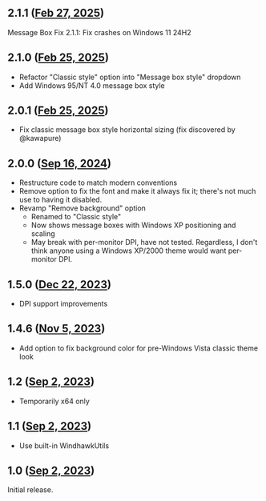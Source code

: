 ## 2.1.1 ([Feb 27, 2025](https://github.com/ramensoftware/windhawk-mods/blob/090064e365f4d31312c1b2fac07ec3116825699a/mods/msg-box-font-fix.wh.cpp))

Message Box Fix 2.1.1: Fix crashes on Windows 11 24H2

## 2.1.0 ([Feb 25, 2025](https://github.com/ramensoftware/windhawk-mods/blob/911869c1f7d3038b58ada05b11f0552f11d49e61/mods/msg-box-font-fix.wh.cpp))

- Refactor "Classic style" option into "Message box style" dropdown
- Add Windows 95/NT 4.0 message box style

## 2.0.1 ([Feb 25, 2025](https://github.com/ramensoftware/windhawk-mods/blob/f3d7230ad5b9dd832306c0a49fdc033c1167299f/mods/msg-box-font-fix.wh.cpp))

- Fix classic message box style horizontal sizing (fix discovered by @kawapure)

## 2.0.0 ([Sep 16, 2024](https://github.com/ramensoftware/windhawk-mods/blob/e7a03d627c3bc66756e9748a987d484863153397/mods/msg-box-font-fix.wh.cpp))

- Restructure code to match modern conventions
- Remove option to fix the font and make it always fix it; there's
  not much use to having it disabled.
- Revamp "Remove background" option
  - Renamed to "Classic style"
  - Now shows message boxes with Windows XP positioning and scaling
  - May break with per-monitor DPI, have not tested. Regardless, I don't
    think anyone using a Windows XP/2000 theme would want per-monitor DPI.

## 1.5.0 ([Dec 22, 2023](https://github.com/ramensoftware/windhawk-mods/blob/dd8ab1339fb2b5208222b38f325f8bfc378da558/mods/msg-box-font-fix.wh.cpp))

* DPI support improvements

## 1.4.6 ([Nov 5, 2023](https://github.com/ramensoftware/windhawk-mods/blob/a08c60fdb07f810002787e4b6bf12dd0828973ce/mods/msg-box-font-fix.wh.cpp))

* Add option to fix background color for pre-Windows Vista classic theme look

## 1.2 ([Sep 2, 2023](https://github.com/ramensoftware/windhawk-mods/blob/cc1a729e476a6b5044cd09d1068f6ad195292cbe/mods/msg-box-font-fix.wh.cpp))

* Temporarily x64 only

## 1.1 ([Sep 2, 2023](https://github.com/ramensoftware/windhawk-mods/blob/f4942e9c7cba28ea5fa515307e4dd843969a7902/mods/msg-box-font-fix.wh.cpp))

* Use built-in WindhawkUtils

## 1.0 ([Sep 2, 2023](https://github.com/ramensoftware/windhawk-mods/blob/dd74a66cba0597c67f530df2d84259bcbc94432d/mods/msg-box-font-fix.wh.cpp))

Initial release.
